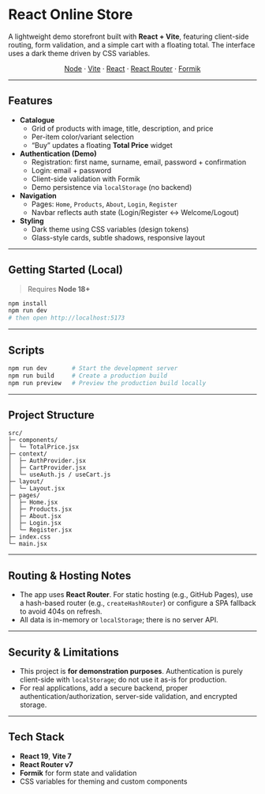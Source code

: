 # React Online Store

A lightweight demo storefront built with **React + Vite**, featuring client-side routing, form validation, and a simple cart with a floating total. The interface uses a dark theme driven by CSS variables.

<p align="center">
  <a href="https://nodejs.org/en">Node</a> ·
  <a href="https://vitejs.dev/">Vite</a> ·
  <a href="https://react.dev/">React</a> ·
  <a href="https://reactrouter.com/">React Router</a> ·
  <a href="https://formik.org/">Formik</a>
</p>

---

## Features

- **Catalogue**
  - Grid of products with image, title, description, and price
  - Per-item color/variant selection
  - “Buy” updates a floating **Total Price** widget
- **Authentication (Demo)**
  - Registration: first name, surname, email, password + confirmation
  - Login: email + password
  - Client-side validation with Formik
  - Demo persistence via `localStorage` (no backend)
- **Navigation**
  - Pages: `Home`, `Products`, `About`, `Login`, `Register`
  - Navbar reflects auth state (Login/Register ↔ Welcome/Logout)
- **Styling**
  - Dark theme using CSS variables (design tokens)
  - Glass-style cards, subtle shadows, responsive layout

---

## Getting Started (Local)

> Requires **Node 18+**

```bash
npm install
npm run dev
# then open http://localhost:5173
```

---

## Scripts

```bash
npm run dev       # Start the development server
npm run build     # Create a production build
npm run preview   # Preview the production build locally
```

---

## Project Structure

```
src/
├─ components/
│  └─ TotalPrice.jsx
├─ context/
│  ├─ AuthProvider.jsx
│  ├─ CartProvider.jsx
│  └─ useAuth.js / useCart.js
├─ layout/
│  └─ Layout.jsx
├─ pages/
│  ├─ Home.jsx
│  ├─ Products.jsx
│  ├─ About.jsx
│  ├─ Login.jsx
│  └─ Register.jsx
├─ index.css
└─ main.jsx
```

---

## Routing & Hosting Notes

- The app uses **React Router**. For static hosting (e.g., GitHub Pages), use a hash-based router (e.g., `createHashRouter`) or configure a SPA fallback to avoid 404s on refresh.
- All data is in-memory or `localStorage`; there is no server API.

---

## Security & Limitations

- This project is **for demonstration purposes**. Authentication is purely client-side with `localStorage`; do not use it as-is for production.
- For real applications, add a secure backend, proper authentication/authorization, server-side validation, and encrypted storage.

---

## Tech Stack

- **React 19**, **Vite 7**
- **React Router v7**
- **Formik** for form state and validation
- CSS variables for theming and custom components
